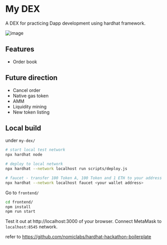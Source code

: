 # My DEX

A DEX for practicing Dapp development using hardhat framework.

![image](https://user-images.githubusercontent.com/23033847/150377611-63011978-472a-47d9-ab02-3920376977a6.png)


## Features
- Order book
## Future direction
- Cancel order
- Native gas token
- AMM
- Liquidity mining
- New token listing

## Local build

under `my-dex/`
```bash
# start local test network
npx hardhat node

# deploy to local network
npx hardhat --network localhost run scripts/deploy.js

# faucet - transfer 100 Token A, 100 Token and 1 ETH to your address
npx hardhat --network localhost faucet <your wallet address>
```

Go to `frontend/`
```bash
cd frontend/
npm install
npm run start
```

Test it out at http://localhost:3000 of your browser. Connect MetaMask to `localhost:8545` network.


refer to https://github.com/nomiclabs/hardhat-hackathon-boilerplate
